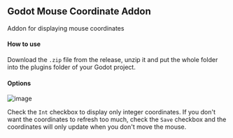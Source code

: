 ## Godot Mouse Coordinate Addon

Addon for displaying mouse coordinates

 #### How to use 

Download the `.zip` file from the release, unzip it and put the whole folder into the plugins folder of your Godot project. 

#### Options 
![image](https://github.com/user-attachments/assets/8557abe4-d636-4b3a-9154-a66aad94c83a)

Check the `Int` checkbox to display only integer coordinates. If you don't want the coordinates to refresh too much, check the `Save` checkbox and the coordinates will only update when you don't move the mouse.
